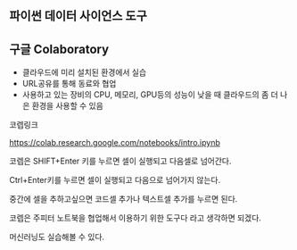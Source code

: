 ## 파이썬 데이터 사이언스 도구

## 구글 Colaboratory

- 클라우드에 미리 설치된 환경에서 실습
- URL공유를 통해 동료와 협업
- 사용하고 있는 장비의 CPU, 메모리, GPU등의 성능이 낮을 때 클라우드의 좀 더 나은 환경을 사용할 수 있음

코렙링크

https://colab.research.google.com/notebooks/intro.ipynb



코렙은 SHIFT+Enter 키를 누르면 셀이 실행되고 다음셀로 넘어간다. 

Ctrl+Enter키를 누르면 셀이 실행되고 다음으로 넘어가지 않는다.



중간에 셀을 추하고싶으면 코드셀 추가나 텍스트셀 추가를 누르면 된다.



코렙은 주피터 노트북을 협업해서 이용하기 위한 도구다 라고 생각하면 되겠다.



머신러닝도 실습해볼 수 있다.

